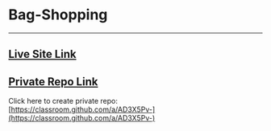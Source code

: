 # Bag-Shopping

---


## [Live Site Link]()
## [Private Repo Link](https://classroom.github.com/a/AD3X5Pv-)
Click here to create private repo: [https://classroom.github.com/a/AD3X5Pv-](https://classroom.github.com/a/AD3X5Pv-)
